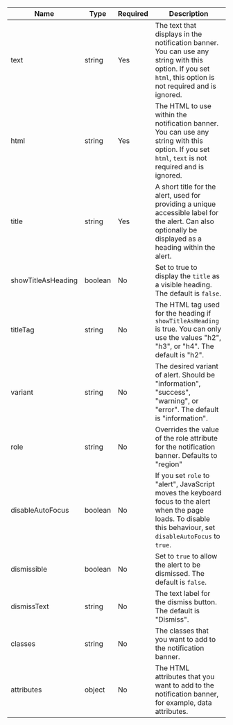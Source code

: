 | Name                | Type    | Required | Description                                                                         |
| ------------------- | ------- | -------- | ----------------------------------------------------------------------------------- |
| text                | string  | Yes      | The text that displays in the notification banner. You can use any string with this option. If you set `html`, this option is not required and is ignored. |
| html                | string  | Yes      | The HTML to use within the notification banner. You can use any string with this option. If you set `html`, `text` is not required and is ignored.|
| title               | string  | Yes      | A short title for the alert, used for providing a unique accessible label for the alert. Can also optionally be displayed as a heading within the alert.                                                      |
| showTitleAsHeading  | boolean | No       | Set to true to display the `title` as a visible heading. The default is `false`. |
| titleTag            | string  | No       | The HTML tag used for the heading if `showTitleAsHeading` is true. You can only use the values "h2", "h3", or "h4". The default is "h2".|
| variant             | string  | No       | The desired variant of alert. Should be "information", "success", "warning", or "error". The default is "information".                                                    |
| role                | string  | No       | Overrides the value of the role attribute for the notification banner. Defaults to "region" |
| disableAutoFocus    | boolean | No       | If you set `role` to "alert", JavaScript moves the keyboard focus to the alert when the page loads. To disable this behaviour, set `disableAutoFocus` to `true`.|
| dismissible         | boolean | No       | Set to `true` to allow the alert to be dismissed. The default is `false`. |
| dismissText         | string  | No       | The text label for the dismiss button. The default is "Dismiss". |
| classes             | string  | No       | The classes that you want to add to the notification banner. |
| attributes          | object  | No       | The HTML attributes that you want to add to the notification banner, for example, data attributes. |
